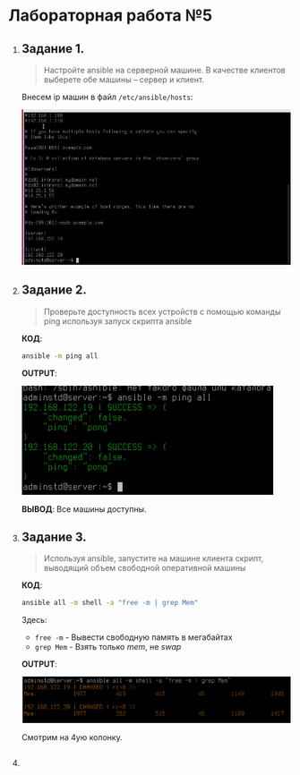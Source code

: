 # Лабораторная работа №5

1.  ## Задание 1.

    > Настройте ansible на серверной машине. В качестве клиентов выберете обе машины
    > – сервер и клиент.

    Внесем ip машин в файл `/etc/ansible/hosts`:

    ![Alt text](image.png)

2.  ##  Задание 2.

    > Проверьте доступность всех устройств с помощью команды ping используя запуск скрипта ansible

    **КОД**:

    ```bash
    ansible -m ping all
    ```

    **OUTPUT**:

    ![Alt text](image-1.png)

    **ВЫВОД**: Все машины доступны.

3.  ## Задание 3.

    > Используя ansible, запустите на машине клиента скрипт, выводящий объем
    > свободной оперативной машины

    **КОД**:

    ```bash
    ansible all -m shell -a "free -m | grep Mem"
    ```

    Здесь:

    *   `free -m`          - Вывести свободную память в мегабайтах
    *   `grep Mem`         - Взять только *mem*, не *swap*

    **OUTPUT**:

    ![Alt text](image-2.png)

    Смотрим на 4ую колонку.

4.  ## 

